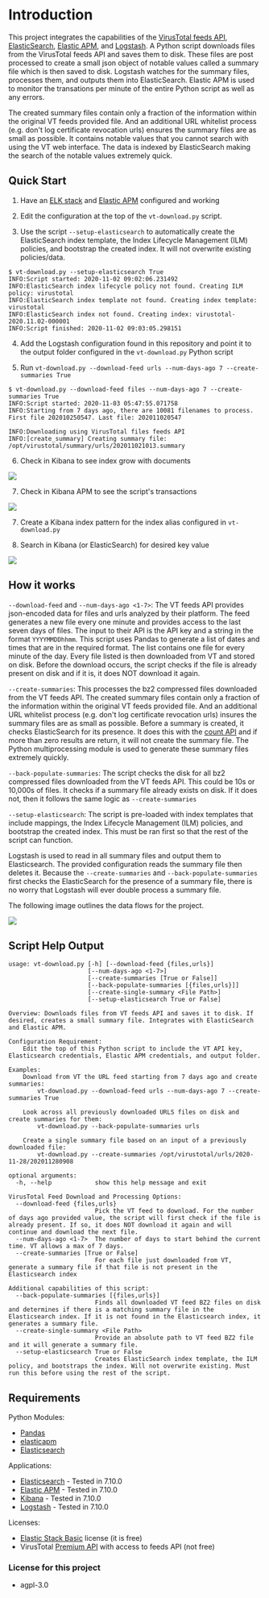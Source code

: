 # Introduction
This project integrates the capabilities of the [VirusTotal feeds API](https://developers.virustotal.com/v3.0/reference#feeds), [ElasticSearch](https://www.elastic.co/elastic-stack), [Elastic APM](https://www.elastic.co/apm), and [Logstash](https://www.elastic.co/logstash). A Python script downloads files from the VirusTotal feeds API and saves them to disk. These files are post processed to create a small json object of notable values called a summary file which is then saved to disk. Logstash watches for the summary files, processes them, and outputs them into ElasticSearch. Elastic APM is used to monitor the transations per minute of the entire Python script as well as any errors.

The created summary files contain only a fraction of the information within the original VT feeds provided file. And an additional URL whitelist process (e.g. don't log certificate revocation urls) ensures the summary files are as small as possible. It contains notable values that you cannot search with using the VT web interface. The data is indexed by ElasticSearch making the search of the notable values extremely quick.

## Quick Start

1. Have an [ELK stack](https://www.elastic.co/what-is/elk-stack) and [Elastic APM](https://www.elastic.co/apm) configured and working

2. Edit the configuration at the top of the `vt-download.py` script.

3. Use the script `--setup-elasticsearch` to automatically create the ElasticSearch index template, the Index Lifecycle Management (ILM) policies, and bootstrap the created index. It will not overwrite existing policies/data. 

```console
$ vt-download.py --setup-elasticsearch True
INFO:Script started: 2020-11-02 09:02:06.231492
INFO:ElasticSearch index lifecycle policy not found. Creating ILM policy: virustotal
INFO:ElasticSearch index template not found. Creating index template: virustotal
INFO:ElasticSearch index not found. Creating index: virustotal-2020.11.02-000001
INFO:Script finished: 2020-11-02 09:03:05.298151
```

4. Add the Logstash configuration found in this repository and point it to the output folder configured in the `vt-download.py` Python script

5. Run `vt-download.py --download-feed urls --num-days-ago 7 --create-summaries True`

```console
$ vt-download.py --download-feed files --num-days-ago 7 --create-summaries True
INFO:Script started: 2020-11-03 05:47:55.071758
INFO:Starting from 7 days ago, there are 10081 filenames to process. First file 202010250547. Last file: 202011020547

INFO:Downloading using VirusTotal files feeds API
INFO:[create_summary] Creating summary file: /opt/virustotal/summary/urls/202011021013.summary
```
6. Check in Kibana to see index grow with documents

![](images/VT_indexes.png)

7. Check in Kibana APM to see the script's transactions

![](images/apm_create_sum.png)

7. Create a Kibana index pattern for the index alias configured in `vt-download.py`

8. Search in Kibana (or ElasticSearch) for desired key value

![](images/kibana_search.png)


## How it works

`--download-feed` and `--num-days-ago <1-7>`: The VT feeds API provides json-encoded data for files and urls analyzed by their platform. The feed generates a new file every one minute and provides access to the last seven days of files. The input to their API is the API key and a string in the format `YYYYMMDDhhmm`. This script uses Pandas to generate a list of dates and times that are in the required format. The list contains one file for every minute of the day. Every file listed is then downloaded from VT and stored on disk. Before the download occurs, the script checks if the file is already present on disk and if it is, it does NOT download it again.

`--create-summaries`: This processes the bz2 compressed files downloaded from the VT feeds API. The created summary files contain only a fraction of the information within the original VT feeds provided file. And an additional URL whitelist process (e.g. don't log certificate revocation urls) insures the summary files are as small as possible. Before a summary is created, it checks ElasticSearch for its presence. It does this with the [count API](https://www.elastic.co/guide/en/elasticsearch/reference/current/search-count.html) and if more than zero results are return, it will not create the summary file. The Python multiprocessing module is used to generate these summary files extremely quickly.

`--back-populate-summaries`: The script checks the disk for all bz2 compressed files downloaded from the VT feeds API. This could be 10s or 10,000s of files. It checks if a summary file already exists on disk. If it does not, then it follows the same logic as `--create-summaries`

`--setup-elasticsearch`: The script is pre-loaded with index templates that include mappings, the Index Lifecycle Management (ILM) policies, and bootstrap the created index. This must be ran first so that the rest of the script can function.

Logstash is used to read in all summary files and output them to Elasticsearch. The provided configuration reads the summary file then deletes it. Because the `--create-summaries` and `--back-populate-summaries` first checks the ElasticSearch for the presence of a summary file, there is no worry that Logstash will ever double process a summary file.

The following image outlines the data flows for the project.

![](images/dataflow.png)


## Script Help Output

```console
usage: vt-download.py [-h] [--download-feed {files,urls}]
                      [--num-days-ago <1-7>]
                      [--create-summaries [True or False]]
                      [--back-populate-summaries [{files,urls}]]
                      [--create-single-summary <File Path>]
                      [--setup-elasticsearch True or False]

Overview: Downloads files from VT feeds API and saves it to disk. If desired, creates a small summary file. Integrates with ElasticSearch and Elastic APM.

Configuration Requirement:
    Edit the top of this Python script to include the VT API key, Elasticsearch credentials, Elastic APM credentials, and output folder.

Examples:
    Download from VT the URL feed starting from 7 days ago and create summaries:
        vt-download.py --download-feed urls --num-days-ago 7 --create-summaries True

    Look across all previously downloaded URLS files on disk and create summaries for them:
        vt-download.py --back-populate-summaries urls

    Create a single summary file based on an input of a previously downloaded file:
        vt-download.py --create-summaries /opt/virustotal/urls/2020-11-28/202011280908

optional arguments:
  -h, --help            show this help message and exit

VirusTotal Feed Download and Processing Options:
  --download-feed {files,urls}
                        Pick the VT feed to download. For the number of days ago provided value, the script will first check if the file is already present. If so, it does NOT download it again and will continue and download the next file.
  --num-days-ago <1-7>  The number of days to start behind the current time. VT allows a max of 7 days.
  --create-summaries [True or False]
                        For each file just downloaded from VT, generate a summary file if that file is not present in the Elasticsearch index

Additional capabilities of this script:
  --back-populate-summaries [{files,urls}]
                        Finds all downloaded VT feed BZ2 files on disk and determines if there is a matching summary file in the Elasticsearch index. If it is not found in the Elasticsearch index, it generates a summary file.
  --create-single-summary <File Path>
                        Provide an absolute path to VT feed BZ2 file and it will generate a summary file.
  --setup-elasticsearch True or False
                        Creates ElasticSearch index template, the ILM policy, and bootstraps the index. Will not overwrite existing. Must run this before using the rest of the script.
```

## Requirements

Python Modules:
  * [Pandas](https://pypi.org/project/pandas/)
  * [elasticapm](https://pypi.org/project/elastic-apm/)
  * [Elasticsearch](https://pypi.org/project/elasticsearch7/)

Applications:
  * [Elasticsearch](https://www.elastic.co/elastic-stack) - Tested in 7.10.0
  * [Elastic APM](https://www.elastic.co/apm) - Tested in 7.10.0
  * [Kibana](https://www.elastic.co/kibana) - Tested in 7.10.0
  * [Logstash](https://www.elastic.co/logstash) - Tested in 7.10.0
  
Licenses:
  * [Elastic Stack Basic](https://www.elastic.co/subscriptions) license (it is free)
  * VirusTotal [Premium API](https://developers.virustotal.com/reference#public-vs-private-api) with access to feeds API (not free)
 
  
### License for this project
* agpl-3.0
